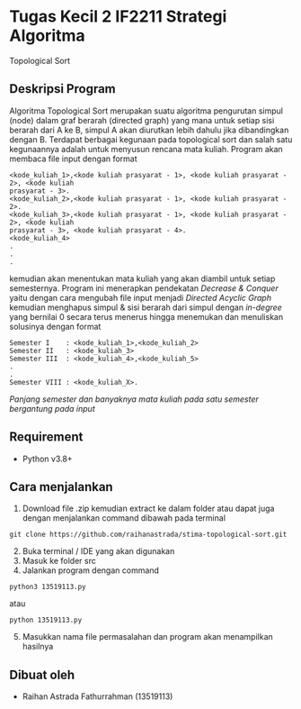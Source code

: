 # Tugas Kecil 2 IF2211 Strategi Algoritma
Topological Sort

## Deskripsi Program
Algoritma Topological Sort merupakan suatu algoritma pengurutan simpul (node) dalam graf
berarah (directed graph) yang mana untuk setiap sisi berarah dari A ke B, simpul A akan diurutkan lebih
dahulu jika dibandingkan dengan B. Terdapat berbagai kegunaan pada topological sort dan salah satu kegunaannya adalah untuk menyusun rencana mata kuliah. Program akan membaca file input dengan format 
```
<kode_kuliah_1>,<kode kuliah prasyarat - 1>, <kode kuliah prasyarat - 2>, <kode kuliah
prasyarat - 3>.
<kode_kuliah_2>,<kode kuliah prasyarat - 1>, <kode kuliah prasyarat - 2>.
<kode_kuliah_3>,<kode kuliah prasyarat - 1>, <kode kuliah prasyarat - 2>, <kode kuliah
prasyarat - 3>, <kode kuliah prasyarat - 4>.
<kode_kuliah_4>
.
.
.
```
kemudian akan menentukan mata kuliah yang akan diambil untuk setiap semesternya. Program ini menerapkan pendekatan *Decrease & Conquer* yaitu dengan cara mengubah file input menjadi *Directed Acyclic Graph* kemudian menghapus simpul & sisi berarah dari simpul dengan *in-degree* yang bernilai 0 secara terus menerus hingga menemukan dan menuliskan solusinya dengan format
```
Semester I    : <kode_kuliah_1>,<kode_kuliah_2>
Semester II   : <kode_kuliah_3>
Semester III  : <kode_kuliah_4>,<kode_kuliah_5>
.
.
Semester VIII : <kode_kuliah_X>.
```
*Panjang semester dan banyaknya mata kuliah pada satu semester bergantung pada input*

## Requirement
* Python v3.8+

## Cara menjalankan
1. Download file .zip kemudian extract ke dalam folder atau dapat juga dengan menjalankan command dibawah pada terminal
```
git clone https://github.com/raihanastrada/stima-topological-sort.git
```
2. Buka terminal / IDE yang akan digunakan
3. Masuk ke folder src
4. Jalankan program dengan command
```
python3 13519113.py
```
atau
```
python 13519113.py
```
5. Masukkan nama file permasalahan dan program akan menampilkan hasilnya

## Dibuat oleh
* Raihan Astrada Fathurrahman (13519113)
